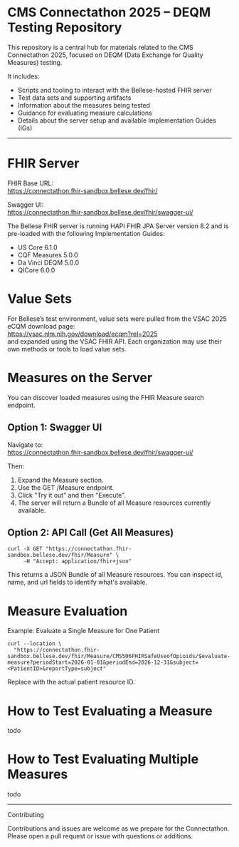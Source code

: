 # CMS Connectathon 2025 – DEQM Testing Repository

This repository is a central hub for materials related to the CMS Connectathon 2025, focused on DEQM (Data Exchange for Quality Measures) testing.

It includes:

- Scripts and tooling to interact with the Bellese-hosted FHIR server  
- Test data sets and supporting artifacts  
- Information about the measures being tested  
- Guidance for evaluating measure calculations  
- Details about the server setup and available Implementation Guides (IGs)

---

# FHIR Server

FHIR Base URL:  
https://connectathon.fhir-sandbox.bellese.dev/fhir/

Swagger UI:  
https://connectathon.fhir-sandbox.bellese.dev/fhir/swagger-ui/

The Bellese FHIR server is running HAPI FHIR JPA Server version 8.2 and is pre-loaded with the following Implementation Guides:

- US Core 6.1.0  
- CQF Measures 5.0.0  
- Da Vinci DEQM 5.0.0  
- QICore 6.0.0  

# Value Sets

For Bellese’s test environment, value sets were pulled from the VSAC 2025 eCQM download page:  
https://vsac.nlm.nih.gov/download/ecqm?rel=2025  
and expanded using the VSAC FHIR API. Each organization may use their own methods or tools to load value sets.

# Measures on the Server

You can discover loaded measures using the FHIR Measure search endpoint.

## Option 1: Swagger UI

Navigate to:  
https://connectathon.fhir-sandbox.bellese.dev/fhir/swagger-ui/

Then:  
1. Expand the Measure section.  
2. Use the GET /Measure endpoint.  
3. Click "Try it out" and then "Execute".  
4. The server will return a Bundle of all Measure resources currently available.

## Option 2: API Call (Get All Measures)

```
curl -X GET "https://connectathon.fhir-sandbox.bellese.dev/fhir/Measure" \
     -H "Accept: application/fhir+json"
```

This returns a JSON Bundle of all Measure resources. You can inspect id, name, and url fields to identify what's available.

# Measure Evaluation

Example: Evaluate a Single Measure for One Patient

```
curl --location \
  "https://connectathon.fhir-sandbox.bellese.dev/fhir/Measure/CMS506FHIRSafeUseofOpioids/$evaluate-measure?periodStart=2026-01-01&periodEnd=2026-12-31&subject=<PatientID>&reportType=subject"
```

Replace <PatientID> with the actual patient resource ID.

# How to Test Evaluating a Measure

todo

# How to Test Evaluating Multiple Measures

todo

---

Contributing

Contributions and issues are welcome as we prepare for the Connectathon. Please open a pull request or issue with questions or additions.